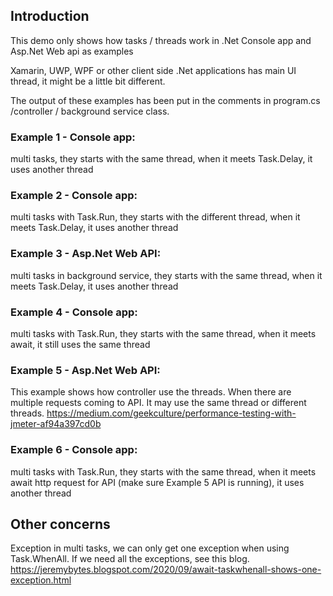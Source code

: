 ## Introduction
This demo only shows how tasks / threads work in .Net Console app and Asp.Net Web api as examples

Xamarin, UWP, WPF or other client side .Net applications has main UI thread, it might be a little bit different.

The output of these examples has been put in the comments in program.cs /controller / background service class.

### Example 1 - Console app:
multi tasks, they starts with the same thread, when it meets Task.Delay, it uses another thread

### Example 2 - Console app:
multi tasks with Task.Run, they starts with the different thread, when it meets Task.Delay, it uses another thread

### Example 3 - Asp.Net Web API:
multi tasks in background service, they starts with the same thread, when it meets Task.Delay, it uses another thread

### Example 4 - Console app:
multi tasks with Task.Run, they starts with the same thread, when it meets await, it still uses the same thread

### Example 5 - Asp.Net Web API:
This example shows how controller use the threads. When there are multiple requests coming to API. It may use the same thread or different threads.
https://medium.com/geekculture/performance-testing-with-jmeter-af94a397cd0b

### Example 6 - Console app:
multi tasks with Task.Run, they starts with the same thread, when it meets await http request for API (make sure Example 5 API is running), it uses another thread

## Other concerns
Exception in multi tasks, we can only get one exception when using Task.WhenAll. If we need all the exceptions, see this blog.
https://jeremybytes.blogspot.com/2020/09/await-taskwhenall-shows-one-exception.html
